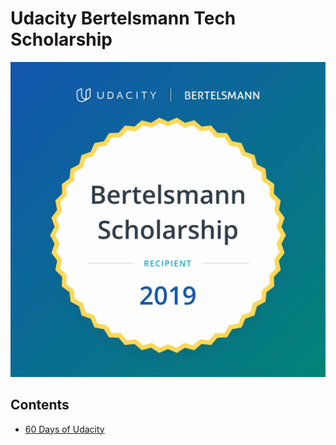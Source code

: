 # Udacity Bertelsmann Tech Scholarship


![Invitation logo](https://raw.githubusercontent.com/darkmatter18/Udacity-Bertelsmann-Tech-Scholarship-Challenge-Data/master/images/Bertelsmann-2019%402x.jpg)

## Contents

- [60 Days of Udacity](./60DaysOfUdacity)